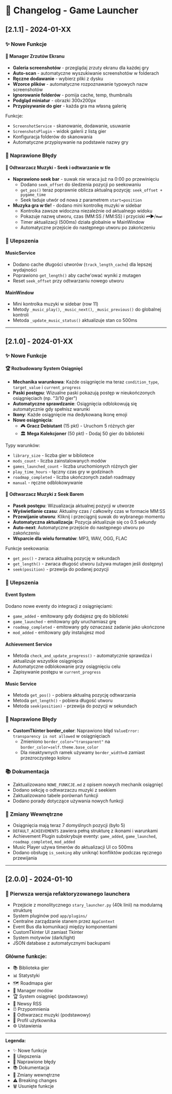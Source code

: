 # 📝 Changelog - Game Launcher

## [2.1.1] - 2024-01-XX

### ✨ Nowe Funkcje

#### 📸 Manager Zrzutów Ekranu
- **Galeria screenshotów** - przeglądaj zrzuty ekranu dla każdej gry
- **Auto-scan** - automatyczne wyszukiwanie screenshotów w folderach
- **Ręczne dodawanie** - wybierz pliki z dysku
- **Wzorce plików** - automatyczne rozpoznawanie typowych nazw screenshotów
- **Ignorowanie folderów** - pomija cache, temp, thumbnails
- **Podgląd miniatur** - obrazki 300x200px
- **Przypisywanie do gier** - każda gra ma własną galerię

Funkcje:
- `ScreenshotService` - skanowanie, dodawanie, usuwanie
- `ScreenshotsPlugin` - widok galerii z listą gier
- Konfiguracja folderów do skanowania
- Automatyczne przypisywanie na podstawie nazwy gry

### 🐛 Naprawione Błędy

#### 🎵 Odtwarzacz Muzyki - Seek i odtwarzanie w tle
- **Naprawiono seek bar** - suwak nie wraca już na 0:00 po przewinięciu
  - Dodano `seek_offset` do śledzenia pozycji po seekowaniu
  - `get_pos()` teraz poprawnie oblicza aktualną pozycję: `seek_offset + pygame_time`
  - Seek ładuje utwór od nowa z parametrem `start=position`
- **Muzyka gra w tle!** - dodano mini kontrolkę muzyki w sidebar
  - Kontrolka zawsze widoczna niezależnie od aktualnego widoku
  - Pokazuje nazwę utworu, czas (MM:SS / MM:SS) i przyciski ⏮▶/⏸⏭
  - Timer aktualizacji (500ms) działa globalnie w MainWindow
  - Automatyczne przejście do następnego utworu po zakończeniu

### 🔧 Ulepszenia

#### MusicService
- Dodano cache długości utworów (`track_length_cache`) dla lepszej wydajności
- Poprawiono `get_length()` aby cache'ować wyniki z mutagen
- Reset `seek_offset` przy odtwarzaniu nowego utworu

#### MainWindow
- Mini kontrolka muzyki w sidebar (row 11)
- Metody `_music_play()`, `_music_next()`, `_music_previous()` do globalnej kontroli
- Metoda `_update_music_status()` aktualizuje stan co 500ms

---

## [2.1.0] - 2024-01-XX

### ✨ Nowe Funkcje

#### 🏆 Rozbudowany System Osiągnięć
- **Mechanika warunkowa**: Każde osiągnięcie ma teraz `condition_type`, `target_value` i `current_progress`
- **Paski postępu**: Wizualne paski pokazują postęp w nieukończonych osiągnięciach (np. "3/10 gier")
- **Automatyczne sprawdzanie**: Osiągnięcia odblokowują się automatycznie gdy spełnisz warunki
- **Ikony**: Każde osiągnięcie ma dedykowaną ikonę emoji
- **Nowe osiągnięcia**:
  - 🎮 **Gracz Debiutant** (15 pkt) - Uruchom 5 różnych gier
  - 🏛️ **Mega Kolekcjoner** (50 pkt) - Dodaj 50 gier do biblioteki

Typy warunków:
- `library_size` - liczba gier w bibliotece
- `mods_count` - liczba zainstalowanych modów
- `games_launched_count` - liczba uruchomionych różnych gier
- `play_time_hours` - łączny czas gry w godzinach
- `roadmap_completed` - liczba ukończonych zadań roadmapy
- `manual` - ręczne odblokowywanie

#### 🎵 Odtwarzacz Muzyki z Seek Barem
- **Pasek postępu**: Wizualizacja aktualnej pozycji w utworze
- **Wyświetlanie czasu**: Aktualny czas / całkowity czas w formacie MM:SS
- **Przewijanie utworu**: Kliknij i przeciągnij suwak do wybranego momentu
- **Automatyczna aktualizacja**: Pozycja aktualizuje się co 0.5 sekundy
- **Auto-next**: Automatyczne przejście do następnego utworu po zakończeniu
- **Wsparcie dla wielu formatów**: MP3, WAV, OGG, FLAC

Funkcje seekowania:
- `get_pos()` - zwraca aktualną pozycję w sekundach
- `get_length()` - zwraca długość utworu (używa mutagen jeśli dostępny)
- `seek(position)` - przewija do podanej pozycji

### 🔧 Ulepszenia

#### Event System
Dodano nowe eventy do integracji z osiągnięciami:
- `game_added` - emitowany gdy dodajesz grę do biblioteki
- `game_launched` - emitowany gdy uruchamiasz grę
- `roadmap_completed` - emitowany gdy oznaczasz zadanie jako ukończone
- `mod_added` - emitowany gdy instalujesz mod

#### Achievement Service
- Metoda `check_and_update_progress()` - automatycznie sprawdza i aktualizuje wszystkie osiągnięcia
- Automatyczne odblokowanie przy osiągnięciu celu
- Zapisywanie postępu w `current_progress`

#### Music Service
- Metoda `get_pos()` - pobiera aktualną pozycję odtwarzania
- Metoda `get_length()` - pobiera długość utworu
- Metoda `seek(position)` - przewija do pozycji w sekundach

### 🐛 Naprawione Błędy

- **CustomTkinter border_color**: Naprawiono błąd `ValueError: transparency is not allowed` w osiągnięciach
  - Zmieniono `border_color="transparent"` na `border_color=self.theme.base_color`
  - Dla nieaktywnych ramek używamy `border_width=0` zamiast przezroczystego koloru

### 📚 Dokumentacja

- Zaktualizowano `NOWE_FUNKCJE.md` z opisem nowych mechanik osiągnięć
- Dodano sekcję o odtwarzaczu muzyki z seekiem
- Zaktualizowano tabele porównań funkcji
- Dodano porady dotyczące używania nowych funkcji

### 🔄 Zmiany Wewnętrzne

- Osiągnięcia mają teraz 7 domyślnych pozycji (było 5)
- `DEFAULT_ACHIEVEMENTS` zawiera pełną strukturę z ikonami i warunkami
- Achievement Plugin subskrybuje eventy: `game_added`, `game_launched`, `roadmap_completed`, `mod_added`
- Music Player używa timerów do aktualizacji UI co 500ms
- Dodano obsługę `is_seeking` aby uniknąć konfliktów podczas ręcznego przewijania

---

## [2.0.0] - 2024-01-10

### 🎉 Pierwsza wersja refaktoryzowanego launchera

- Przejście z monolitycznego `stary_launcher.py` (40k linii) na modularną strukturę
- System pluginów pod `app/plugins/`
- Centralne zarządzanie stanem przez `AppContext`
- Event Bus dla komunikacji między komponentami
- CustomTkinter UI zamiast Tkinter
- System motywów (dark/light)
- JSON database z automatycznymi backupami

### Główne funkcje:
- 📚 Biblioteka gier
- 📊 Statystyki
- 🗺️ Roadmapa gier
- 🔧 Manager modów
- 🏆 System osiągnięć (podstawowy)
- 📰 Newsy RSS
- ⏰ Przypomnienia
- 🎵 Odtwarzacz muzyki (podstawowy)
- 👤 Profil użytkownika
- ⚙️ Ustawienia

---

**Legenda:**
- ✨ Nowe funkcje
- 🔧 Ulepszenia
- 🐛 Naprawione błędy
- 📚 Dokumentacja
- 🔄 Zmiany wewnętrzne
- ⚠️ Breaking changes
- 🗑️ Usunięte funkcje

